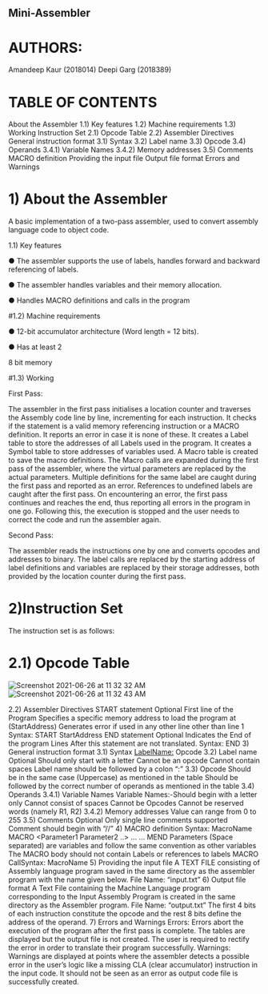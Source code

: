 ## Mini-Assembler

# AUTHORS:
Amandeep Kaur (2018014)
Deepi Garg (2018389)

# TABLE OF CONTENTS
About the Assembler
1.1) Key features
1.2) Machine requirements
1.3) Working
Instruction Set
2.1) Opcode Table
2.2) Assembler Directives
General instruction format
3.1) Syntax
3.2) Label name
3.3) Opcode
3.4) Operands
3.4.1) Variable Names
3.4.2) Memory addresses
3.5) Comments
MACRO definition
Providing the input file
Output file format
Errors and Warnings

# 1) About the Assembler
A basic implementation of a two-pass assembler, used to convert assembly language code to
object code.

1.1) Key features

● The assembler supports the use of labels, handles forward and backward referencing of
labels.

● The assembler handles variables and their memory allocation.

● Handles MACRO definitions and calls in the program

#1.2) Machine requirements

● 12-bit accumulator architecture (Word length = 12 bits).

● Has at least 2

8 bit memory

#1.3) Working

First Pass:

The assembler in the first pass initialises a location counter and traverses the Assembly code line by
line, incrementing for each instruction.
It checks if the statement is a valid memory referencing instruction or a MACRO definition. It reports an
error in case it is none of these.
It creates a Label table to store the addresses of all Labels used in the program.
It creates a Symbol table to store addresses of variables used.
A Macro table is created to save the macro definitions.
The Macro calls are expanded during the first pass of the assembler, where the virtual parameters are
replaced by the actual parameters.
Multiple definitions for the same label are caught during the first pass and reported as an error.
References to undefined labels are caught after the first pass.
On encountering an error, the first pass continues and reaches the end, thus reporting all errors in the
program in one go. Following this, the execution is stopped and the user needs to correct the code and
run the assembler again.

Second Pass:

The assembler reads the instructions one by one and converts opcodes and addresses to binary.
The label calls are replaced by the starting address of label definitions and variables are replaced by
their storage addresses, both provided by the location counter during the first pass.

# 2)Instruction Set
The instruction set is as follows:

# 2.1) Opcode Table
![Screenshot 2021-06-26 at 11 32 32 AM](https://user-images.githubusercontent.com/46717101/123503756-80c5e200-d672-11eb-927c-922bf0413006.png)
![Screenshot 2021-06-26 at 11 32 43 AM](https://user-images.githubusercontent.com/46717101/123503761-86232c80-d672-11eb-835d-96c0f061e924.png)


2.2) Assembler Directives
START statement
Optional
First line of the Program
Specifies a specific memory address to load the program at (StartAddress)
Generates error if used in any other line other than line 1
Syntax: START StartAddress
END statement
Optional
Indicates the End of the program
Lines After this statement are not translated.
Syntax: END
3) General instruction format
3.1) Syntax
<LabelName:> Opcode <Operand> <Comment>
3.2) Label name
Optional
Should only start with a letter
Cannot be an opcode
Cannot contain spaces
Label name should be followed by a colon “:”
3.3) Opcode
Should be in the same case (Uppercase) as mentioned in the table
Should be followed by the correct number of operands as mentioned in the table
3.4) Operands
3.4.1) Variable Names
Variable Names:-Should begin with a letter only
Cannot consist of spaces
Cannot be Opcodes
Cannot be reserved words (namely R1, R2)
3.4.2) Memory addresses
Value can range from 0 to 255
3.5) Comments
Optional
Only single line comments supported
Comment should begin with “//”
4) MACRO definition
Syntax: MacroName MACRO <Parameter1 Parameter2 ..>
... <MACRO body> ...
MEND
Parameters (Space separated) are variables and follow the same convention as other variables
The MACRO body should not contain Labels or references to labels
MACRO CallSyntax: MacroName <Parameter1 Parameter2..>
5) Providing the input file
A TEXT FILE consisting of Assembly language program saved in the same directory as
the assembler program with the name given below.
File Name: “input.txt”
6) Output file format
A Text File containing the Machine Language program corresponding to the Input
Assembly Program is created in the same directory as the Assembler program.
File Name: “output.txt”
The first 4 bits of each instruction constitute the opcode and the rest 8 bits define the address of
the operand.
7) Errors and Warnings
Errors:
Errors abort the execution of the program after the first pass is complete. The tables are displayed
but the output file is not created. The user is required to rectify the error in order to translate their
program successfully.
Warnings:
Warnings are displayed at points where the assembler detects a possible error in the user’s logic
like a missing CLA (clear accumulator) instruction in the input code. It should not be seen as an
error as output code file is successfully created.
